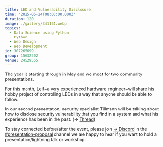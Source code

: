 ```yaml
---
title: LED and Vulnerability Disclosure
time: '2025-05-24T08:00:00.000Z'
duration: 120
image: ./gallery/341164.webp
topics:
  - Data Science using Python
  - Python
  - Web Design
  - Web Development
id: 307265699
group: 15632202
venue: 24529555
---
```


The year is starting through in May and we meet for two community presentations.

For this month, Leif−a very experienced hardware engineer−will share his hobby project of controlling LEDs in a way that anyone should be able to follow.

In our second presentation, security specialist Tillmann will be talking about how to disclose security vulnerability that you find in a system and what his experience has been in the past. (→ [Thread](https://discord.com/channels/1034792577293094972/1346346180921135205))

To stay connected before/after the event, please join [→ Discord](https://owddm.com/discord)
In the [#presentation-proposal](https://discord.com/channels/1034792577293094972/1034862103653257306) channel we are happy to hear if you want to hold a presentation/lightning talk or workshop.
